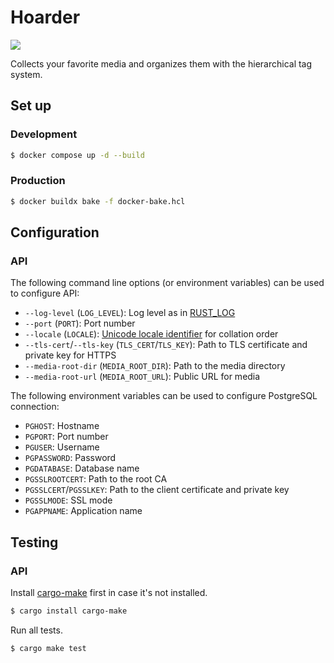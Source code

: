 Hoarder
=======

[![][workflow-badge]][workflow-link]

Collects your favorite media and organizes them with the hierarchical tag system.

## Set up

### Development

```bash
$ docker compose up -d --build
```

### Production

```bash
$ docker buildx bake -f docker-bake.hcl
```

## Configuration

### API

The following command line options (or environment variables) can be used to configure API:

- `--log-level` (`LOG_LEVEL`): Log level as in [RUST\_LOG](https://docs.rs/env_logger/latest/env_logger/)
- `--port` (`PORT`): Port number
- `--locale` (`LOCALE`): [Unicode locale identifier](https://unicode.org/reports/tr35/tr35.html#Unicode_locale_identifier) for collation order
- `--tls-cert`/`--tls-key` (`TLS_CERT`/`TLS_KEY`): Path to TLS certificate and private key for HTTPS
- `--media-root-dir` (`MEDIA_ROOT_DIR`): Path to the media directory
- `--media-root-url` (`MEDIA_ROOT_URL`): Public URL for media

The following environment variables can be used to configure PostgreSQL connection:

- `PGHOST`: Hostname
- `PGPORT`: Port number
- `PGUSER`: Username
- `PGPASSWORD`: Password
- `PGDATABASE`: Database name
- `PGSSLROOTCERT`: Path to the root CA
- `PGSSLCERT`/`PGSSLKEY`: Path to the client certificate and private key
- `PGSSLMODE`: SSL mode
- `PGAPPNAME`: Application name

## Testing

### API

Install [cargo-make] first in case it's not installed.

```bash
$ cargo install cargo-make
```

Run all tests.

```bash
$ cargo make test
```

[workflow-link]:    https://github.com/chitoku-k/hoarder/actions?query=branch:master
[workflow-badge]:   https://img.shields.io/github/actions/workflow/status/chitoku-k/hoarder/ci.yml?branch=master&style=flat-square
[cargo-make]:       https://github.com/sagiegurari/cargo-make
